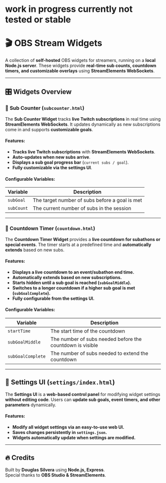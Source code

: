 # work in progress currently not tested or stable 

# 🎬 OBS Stream Widgets

A collection of **self-hosted** OBS widgets for streamers, running on a **local Node.js server**. These widgets provide **real-time sub counts, countdown timers, and customizable overlays** using **StreamElements WebSockets**.

---

## 🎛 **Widgets Overview**
### 🔹 **Sub Counter (`subcounter.html`)**
The **Sub Counter Widget** tracks **live Twitch subscriptions** in real time using **StreamElements WebSockets**. It updates dynamically as new subscriptions come in and supports **customizable goals**.

#### **Features:**
- **Tracks live Twitch subscriptions** with **StreamElements WebSockets**.
- **Auto-updates when new subs arrive**.
- **Displays a sub goal progress bar** (`current subs / goal`).
- **Fully customizable via the settings UI**.

#### **Configurable Variables:**
| Variable | Description |
|----------|------------|
| `subGoal` | The target number of subs before a goal is met |
| `subCount` | The current number of subs in the session |

---

### 🔹 **Countdown Timer (`countdown.html`)**
The **Countdown Timer Widget** provides a **live countdown for subathons or special events**. The timer starts at a predefined time and **automatically extends** based on new subs.

#### **Features:**
- **Displays a live countdown to an event/subathon end time.**
- **Automatically extends based on new subscriptions.**
- **Starts hidden until a sub goal is reached (`subGoalMiddle`).**
- **Switches to a longer countdown if a higher sub goal is met (`subGoalComplete`).**
- **Fully configurable from the settings UI.**

#### **Configurable Variables:**
| Variable | Description |
|----------|------------|
| `startTime` | The start time of the countdown |
| `subGoalMiddle` | The number of subs needed before the countdown is visible |
| `subGoalComplete` | The number of subs needed to extend the countdown |

---

## 🔧 **Settings UI (`settings/index.html`)**
The **Settings UI** is a **web-based control panel** for modifying widget settings **without editing code**. Users can **update sub goals, event timers, and other parameters** dynamically.

#### **Features:**
- **Modify all widget settings via an easy-to-use web UI.**
- **Saves changes persistently in `settings.json`.**
- **Widgets automatically update when settings are modified.**
---

## 🔥 **Credits**
Built by **Douglas Silvera** using **Node.js, Express**.  
Special thanks to **OBS Studio & StreamElements**.

